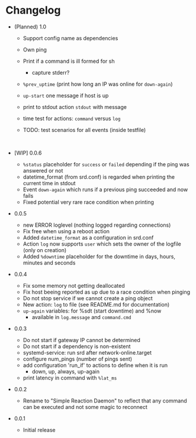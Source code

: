 
# Changelog


* (Planned) 1.0
    * Support config name as dependencies
    * Own ping
    * Print if a command is ill formed for sh
        * capture stderr?
    * `%prev_uptime` (print how long an IP was online for `down-again`)
    * `up-start` one message if host is up
    * print to stdout action `stdout` with message
    * time test for actions: `command` versus `log`

    * TODO: test scenarios for all events (inside testfile)

<br />

* [WIP] 0.0.6
    * `%status` placeholder for `success` or `failed` depending if the ping was answered or not
    * datetime_format (from srd.conf) is regarded when printing the current time in stdout
    * Event `down-again` which runs if a previous ping succeeded and now fails
    * Fixed potential very rare race condition when printing

* 0.0.5
    * new ERROR loglevel (nothing logged regarding connections)
    * Fix free when using a reboot action
    * Added `datetime_format` as a configuration in srd.conf
    * Action `log` now supports `user` which sets the owner of the logfile (only on creation)
    * Added `%downtime` placeholder for the downtime in days, hours, minutes and seconds

* 0.0.4
    * Fix some memory not getting deallocated
    * Fix host beeing reported as up due to a race condition when pinging
    * Do not stop service if we cannot create a ping object
    * New action: `log` to file (see README.md for documentation)
    * `up-again` variables: for %sdt (start downtime) and %now
        * available in `log.message` and `command.cmd`

* 0.0.3
    * Do not start if gateway IP cannot be determined
    * Do not start if a dependency is non-existent
    * systemd-service: run srd after network-online.target
    * configure num_pings (number of pings sent)
    * add configuration 'run_if' to actions to define when it is run
        * down, up, always, up-again
    * print latency in command with `%lat_ms`

* 0.0.2
    * Rename to "Simple Reaction Daemon" to reflect that any command can be executed and not some magic to reconnect

* 0.0.1
    * Initial release
